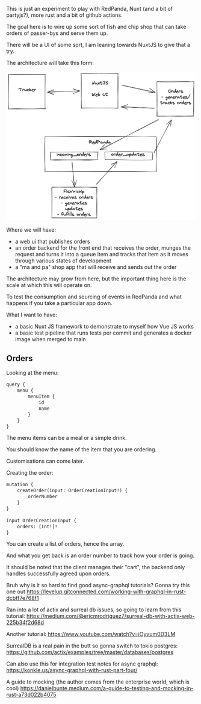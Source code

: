This is just an experiment to play with RedPanda, Nuxt (and a bit of partyjs?), more rust and a bit of github actions.

The goal here is to wire up some sort of fish and chip shop that can take orders of passer-bys and serve them up.

There will be a UI of some sort, I am leaning towards NuxtJS to give that a try.

The architecture will take this form:

![](architecture.png)

Where we will have:
- a web ui that publishes orders
- an order backend for the front end that receives the order, munges the request and turns it into a queue item and tracks that item as it moves through various states of development
- a "ma and pa" shop app that will receive and sends out the order

The architecture may grow from here, but the important thing here is the scale at which this will operate on.

To test the consumption and sourcing of events in RedPanda and what happens if you take a particular app down.

What I want to have:
- a basic Nuxt JS framework to demonstrate to myself how Vue JS works
- a basic test pipeline that runs tests per commit and generates a docker image when merged to main

## Orders

Looking at the menu:
```
query {
    menu {
        menuItem {
            id
            name
        }
    }
}
```

The menu items can be a meal or a simple drink.

You should know the name of the item that you are ordering.

Customisations can come later.

Creating the order:
```
mutation {
    createOrder(input: OrderCreationInput!) {
        orderNumber
    }
}

input OrderCreationInput {
    orders: [Int!]!
}
```

You can create a list of orders, hence the array.

And what you get back is an order number to track how your
order is going.

It should be noted that the client manages their "cart", the
backend only handles successfully agreed upon orders.

Bruh why is it so hard to find good async-graphql tutorials?
Gonna try this one out
https://levelup.gitconnected.com/working-with-graphql-in-rust-dcbff7e768f1

Ran into a lot of actix and surreal db issues, so going to learn from
this tutorial:
https://medium.com/@ericmrodriguez7/surreal-db-with-actix-web-225b34f2d68d

Another tutorial:
https://www.youtube.com/watch?v=iOyvum0D3LM

SurrealDB is a real pain in the butt so gonna switch to tokio postgres:
https://github.com/actix/examples/tree/master/databases/postgres

Can also use this for integration test notes for async graphql:
https://konkle.us/async-graphql-with-rust-part-four/

A guide to mocking (the author comes from the enterprise world, which is cool)
https://danielbunte.medium.com/a-guide-to-testing-and-mocking-in-rust-a73d022b4075